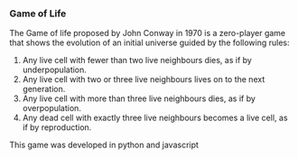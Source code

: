 ### Game of Life 
The Game of life proposed by John Conway in 1970 is a zero-player game that shows the evolution of an initial universe guided by the following rules: 
1. Any live cell with fewer than two live neighbours dies, as if by underpopulation.
2. Any live cell with two or three live neighbours lives on to the next generation.
3. Any live cell with more than three live neighbours dies, as if by overpopulation.
4. Any dead cell with exactly three live neighbours becomes a live cell, as if by reproduction.

This game was developed in python and javascript
